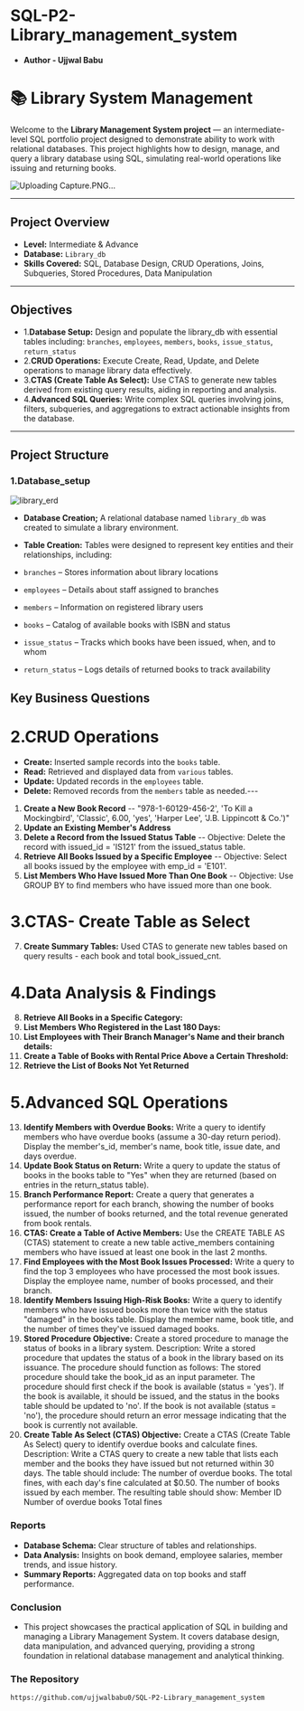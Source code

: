 # SQL-P2-Library_management_system
- **Author - Ujjwal Babu**

# 📚 Library System Management

Welcome to the **Library Management System project** — an intermediate-level SQL portfolio project designed to demonstrate ability to work with relational databases. This project highlights how to design, manage, and query a library database using SQL, simulating real-world operations like issuing and returning books.

![Uploading Capture.PNG…]()

---

## Project Overview

- **Level:** Intermediate & Advance
- **Database:** `Library_db`
- **Skills Covered:** SQL, Database Design, CRUD Operations, Joins, Subqueries, Stored Procedures, Data Manipulation

---


## Objectives
- 1.**Database Setup:** Design and populate the library_db with essential tables including:
    `branches`, `employees`, `members`, `books`, `issue_status`, `return_status`
- 2.**CRUD Operations:** Execute Create, Read, Update, and Delete operations to manage library data effectively.
- 3.**CTAS (Create Table As Select):** Use CTAS to generate new tables derived from existing query results, aiding in reporting and analysis.
- 4.**Advanced SQL Queries:** Write complex SQL queries involving joins, filters, subqueries, and aggregations to extract actionable insights from the database.

---

##  Project Structure

### 1.Database_setup

![library_erd](https://github.com/user-attachments/assets/ae3270ff-4f13-49bb-ab39-9a158c49ac14)

- **Database Creation;**
A relational database named `library_db` was created to simulate a library environment.

- **Table Creation:**
Tables were designed to represent key entities and their relationships, including:

- `branches` – Stores information about library locations
- `employees` – Details about staff assigned to branches
- `members` – Information on registered library users
- `books` – Catalog of available books with ISBN and status
- `issue_status` – Tracks which books have been issued, when, and to whom
- `return_status` – Logs details of returned books to track availability


## Key Business Questions

# 2.CRUD Operations
- **Create:** Inserted sample records into the `books` table.
- **Read:** Retrieved and displayed data from `various` tables.
- **Update:** Updated records in the `employees` table.
- **Delete:** Removed records from the `members` table as needed.---

1. **Create a New Book Record** -- "978-1-60129-456-2', 'To Kill a Mockingbird', 'Classic', 6.00, 'yes', 'Harper Lee', 'J.B. Lippincott & Co.')"
2. **Update an Existing Member's Address**
3. **Delete a Record from the Issued Status Table** -- Objective: Delete the record with issued_id = 'IS121' from the issued_status table.
4. **Retrieve All Books Issued by a Specific Employee** -- Objective: Select all books issued by the employee with emp_id = 'E101'.
5. **List Members Who Have Issued More Than One Book** -- Objective: Use GROUP BY to find members who have issued more than one book.

# 3.CTAS- Create Table as Select
7. **Create Summary Tables:** Used CTAS to generate new tables based on query results - each book and total book_issued_cnt.

# 4.Data Analysis & Findings
8. **Retrieve All Books in a Specific Category:**
9. **List Members Who Registered in the Last 180 Days:**
10. **List Employees with Their Branch Manager's Name and their branch details:**
11. **Create a Table of Books with Rental Price Above a Certain Threshold:**
12. **Retrieve the List of Books Not Yet Returned**

# 5.Advanced SQL Operations
13. **Identify Members with Overdue Books:**
Write a query to identify members who have overdue books (assume a 30-day return period). Display the member's_id, member's name, book title, issue date, and days overdue.
14. **Update Book Status on Return:**
Write a query to update the status of books in the books table to "Yes" when they are returned (based on entries in the return_status table).
15. **Branch Performance Report:**
Create a query that generates a performance report for each branch, showing the number of books issued, the number of books returned, and the total revenue generated from book rentals.
16. **CTAS: Create a Table of Active Members:**
Use the CREATE TABLE AS (CTAS) statement to create a new table active_members containing members who have issued at least one book in the last 2 months.
17. **Find Employees with the Most Book Issues Processed:**
Write a query to find the top 3 employees who have processed the most book issues. Display the employee name, number of books processed, and their branch.
18. **Identify Members Issuing High-Risk Books:**
Write a query to identify members who have issued books more than twice with the status "damaged" in the books table. Display the member name, book title, and the number of times they've issued damaged books.
19. **Stored Procedure Objective:**
Create a stored procedure to manage the status of books in a library system. Description: Write a stored procedure that updates the status of a book in the library based on its issuance. The procedure should function as follows: The stored procedure should take the book_id as an input parameter. The procedure should first check if the book is available (status = 'yes'). If the book is available, it should be issued, and the status in the books table should be updated to 'no'. If the book is not available (status = 'no'), the procedure should return an error message indicating that the book is currently not available.
20. **Create Table As Select (CTAS) Objective:**
Create a CTAS (Create Table As Select) query to identify overdue books and calculate fines.
Description: Write a CTAS query to create a new table that lists each member and the books they have issued but not returned within 30 days. The table should include: The number of overdue books. The total fines, with each day's fine calculated at $0.50. The number of books issued by each member. The resulting table should show: Member ID Number of overdue books Total fines

### Reports
- **Database Schema:** Clear structure of tables and relationships.
- **Data Analysis:** Insights on book demand, employee salaries, member trends, and issue history.
- **Summary Reports:** Aggregated data on top books and staff performance.


### Conclusion
- This project showcases the practical application of SQL in building and managing a Library Management System. It covers database design, data manipulation, and advanced querying, providing a strong foundation in relational database management and analytical thinking.

### The Repository

```bash
https://github.com/ujjwalbabu0/SQL-P2-Library_management_system
